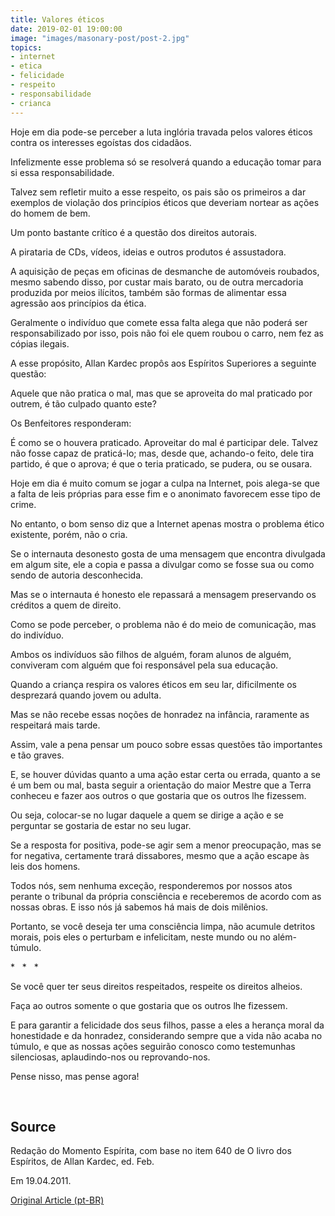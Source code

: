 ```yaml
---
title: Valores éticos
date: 2019-02-01 19:00:00
image: "images/masonary-post/post-2.jpg"
topics: 
- internet
- etica
- felicidade
- respeito
- responsabilidade
- crianca
---
```


Hoje em dia pode-se perceber a luta inglória travada pelos valores éticos
contra os interesses egoístas dos cidadãos.

Infelizmente esse problema só se resolverá quando a educação tomar para si essa
responsabilidade.

Talvez sem refletir muito a esse respeito, os pais são os primeiros a dar
exemplos de violação dos princípios éticos que deveriam nortear as ações do
homem de bem.

Um ponto bastante crítico é a questão dos direitos autorais.

A pirataria de CDs, vídeos, ideias e outros produtos é assustadora.

A aquisição de peças em oficinas de desmanche de automóveis roubados, mesmo
sabendo disso, por custar mais barato, ou de outra mercadoria produzida por
meios ilícitos, também são formas de alimentar essa agressão aos princípios da
ética.

Geralmente o indivíduo que comete essa falta alega que não poderá ser
responsabilizado por isso, pois não foi ele quem roubou o carro, nem fez as
cópias ilegais.

A esse propósito, Allan Kardec propôs aos Espíritos Superiores a seguinte
questão:

Aquele que não pratica o mal, mas que se aproveita do mal praticado por outrem,
é tão culpado quanto este?

Os Benfeitores responderam:

É como se o houvera praticado. Aproveitar do mal é participar dele. Talvez não
fosse capaz de praticá-lo; mas, desde que, achando-o feito, dele tira partido,
é que o aprova; é que o teria praticado, se pudera, ou se ousara.

Hoje em dia é muito comum se jogar a culpa na Internet, pois alega-se que a
falta de leis próprias para esse fim e o anonimato favorecem esse tipo de
crime.

No entanto, o bom senso diz que a Internet apenas mostra o problema ético
existente, porém, não o cria.

Se o internauta desonesto gosta de uma mensagem que encontra divulgada em algum
site, ele a copia e passa a divulgar como se fosse sua ou como sendo de autoria
desconhecida.

Mas se o internauta é honesto ele repassará a mensagem preservando os créditos
a quem de direito.

Como se pode perceber, o problema não é do meio de comunicação, mas do
indivíduo.

Ambos os indivíduos são filhos de alguém, foram alunos de alguém, conviveram
com alguém que foi responsável pela sua educação.

Quando a criança respira os valores éticos em seu lar, dificilmente os
desprezará quando jovem ou adulta.

Mas se não recebe essas noções de honradez na infância, raramente as respeitará
mais tarde.

Assim, vale a pena pensar um pouco sobre essas questões tão importantes e tão
graves.

E, se houver dúvidas quanto a uma ação estar certa ou errada, quanto a se é um
bem ou mal, basta seguir a orientação do maior Mestre que a Terra conheceu e
fazer aos outros o que gostaria que os outros lhe fizessem.

Ou seja, colocar-se no lugar daquele a quem se dirige a ação e se perguntar se
gostaria de estar no seu lugar.

Se a resposta for positiva, pode-se agir sem a menor preocupação, mas se for
negativa, certamente trará dissabores, mesmo que a ação escape às leis dos
homens.

Todos nós, sem nenhuma exceção, responderemos por nossos atos perante o
tribunal da própria consciência e receberemos de acordo com as nossas obras. E
isso nós já sabemos há mais de dois milênios.

Portanto, se você deseja ter uma consciência limpa, não acumule detritos
morais, pois eles o perturbam e infelicitam, neste mundo ou no além-túmulo.

*   *   *

Se você quer ter seus direitos respeitados, respeite os direitos alheios.

Faça ao outros somente o que gostaria que os outros lhe fizessem.

E para garantir a felicidade dos seus filhos, passe a eles a herança moral da
honestidade e da honradez, considerando sempre que a vida não acaba no túmulo,
e que as nossas ações seguirão conosco como testemunhas silenciosas,
aplaudindo-nos ou reprovando-nos.

Pense nisso, mas pense agora!

 

## Source
Redação do Momento Espírita, com base no item 640 de
O livro dos Espíritos, de Allan Kardec, ed. Feb.

Em 19.04.2011.

[Original Article (pt-BR)](http://momento.com.br/pt/ler_texto.php?id=704)
